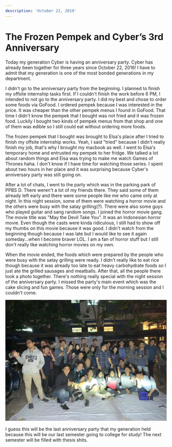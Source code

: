 ```yaml
---
description: 'October 22, 2019'
---
```


# The Frozen Pempek and Cyber’s 3rd Anniversary

Today my generation Cyber is having an anniversary party. Cyber has already been together for three years since October 22, 2016! I have to admit that my generation is one of the most bonded generations in my department.

I didn't go to the anniversary party from the beginning. I planned to finish my offsite internship tasks first. If I couldn't finish the work before 6 PM, I intended to not go to the anniversary party. I did my best and chose to order some foods via GoFood. I ordered pempek because I was interested in the price. It was cheaper than the other pempek menus I found in GoFood. That time I didn't know the pempek that I bought was not fried and it was frozen food. Luckily I bought two kinds of pempek menus from that shop and one of them was edible so I still could eat without ordering more foods.

The frozen pempek that I bought was brought to Elsa's place after I tried to finish my offsite internship works. Yeah, I said "tried" because I didn't really finish my job, that's why I brought my macbook as well. I went to Elsa's temporary home and entrusted my pempek to her fridge. We talked a lot about random things and Elsa was trying to make me watch Games of Thrones haha. I don't know if I have time for watching those series. I spent about two hours in her place and it was surprising because Cyber's anniversary party was still going on.

After a lot of chats, I went to the party which was in the parking park of PPBS D. There weren't a lot of my friends there. They said some of them already left early and there were some people like me who came only at night. In this night session, some of them were watching a horror movie and the others were busy with the satay grilling\(?\). There were also some guys who played guitar and sang random songs. I joined the horror movie gang. The movie title was "May the Devil Take You". It was an Indonesian horror movie. Even though the casts were kinda ridiculous, I still had to show off my thumbs on this movie because it was good. I didn't watch from the beginning though because I was late but I would like to see it again someday...when I become braver LOL. I am a fan of horror stuff but I still don't really like watching horror movies on my own.

When the movie ended, the foods which were prepared by the people who were busy with the satay grilling were ready. I didn't really like to eat rice though because it was already too late to eat heavy carbohydrate foods so I just ate the grilled sausages and meatballs. After that, all the people there took a photo together. There's nothing really special with the night session of the anniversary party. I missed the party's main event which was the cake slicing and fun games. Those were only for the morning session and I couldn't come.

![](../../.gitbook/assets/cyber-3-tahun_200219_0085.jpg)

I guess this will be the last anniversary party that my generation held because this will be our last semester going to college for study! The next semester will be filled with thesis shits.

